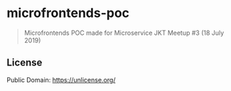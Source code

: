 # microfrontends-poc

> Microfrontends POC made for Microservice JKT Meetup #3 (18 July 2019)

## License

Public Domain: https://unlicense.org/

